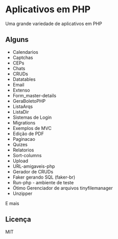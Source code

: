 # Aplicativos em PHP

Uma grande variedade de aplicativos em PHP

## Alguns

- Calendarios
- Captchas
- CEPs
- Chats
- CRUDs
- Datatables
- Email
- Extenso
- Form_master-details
- GeraBoletoPHP
- ListaArqs
- ListaDir
- Sistemas de Login
- Migrations
- Exemplos de MVC
- Edição de PDF
- Paginacao
- Quizes
- Relatorios
- Sort-columns
- Upload
- URL-amigaveis-php
- Gerador de CRUDs
- Faker gerando SQL (faker-br)
- Run-php - ambiente de teste
- Ótimo Gerenciador de arquivos tinyfilemanager
- Unzipper

E mais

## Licença

MIT
